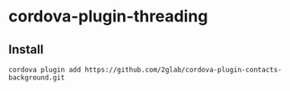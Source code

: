 # cordova-plugin-threading


## Install

`cordova plugin add https://github.com/2glab/cordova-plugin-contacts-background.git`
